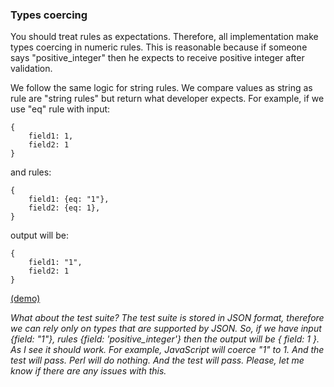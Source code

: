 ### Types coercing

You should treat rules as expectations.  Therefore, all implementation make types coercing in numeric rules. This is reasonable because if someone says "positive\_integer" then he expects to receive positive integer after validation.

We follow the same logic for string rules.  We compare values as string as rule are "string rules" but return what developer expects.  For example, if we use "eq" rule with input:

```text
{
    field1: 1,
    field2: 1
}
```

and rules:

```text
{
    field1: {eq: "1"},
    field2: {eq: 1},
}
```

output will be:

```text
{
    field1: "1",
    field2: 1
}
```

[\(demo\)](http://webbylab.github.io/livr-playground/#%7B%22rules%22%3A%22%7B%5Cn%20%20%20field1%3A%20%7Beq%3A%201%7D%2C%5Cn%20%20%20field2%3A%20%7Beq%3A%20%5C%221%5C%22%7D%2C%5Cn%7D%22%2C%22data%22%3A%22%7B%20%5Cn%20%20%20%20field1%3A%201%2C%20%5Cn%20%20%20%20field2%3A%201%5Cn%7D%22%7D)

_What about the test suite? The test suite is stored in JSON format, therefore we can rely only on types that are supported by JSON. So, if we have input {field: "1"}, rules {field: 'positive\_integer'} then the output will be { field: 1 }. As I see it should work. For example, JavaScript will coerce "1" to 1. And the test will pass. Perl will do nothing. And the test will pass. Please, let me know if there are any issues with this._

